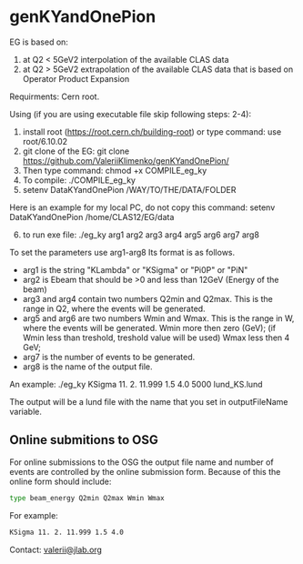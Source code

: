# genKYandOnePion
EG is based on:
1) at Q2 < 5GeV2 interpolation of the available CLAS data 
2) at Q2 > 5GeV2 extrapolation of the available CLAS data that is based on Operator Product Expansion 

Requirments: Cern root.

Using (if you are using executable file skip following steps: 2-4):

1) install root (https://root.cern.ch/building-root) or type command: use root/6.10.02
2) git clone of the EG: git clone https://github.com/ValeriiKlimenko/genKYandOnePion/ 
3) Then type command: chmod +x COMPILE_eg_ky
4) To compile: ./COMPILE_eg_ky
5) setenv DataKYandOnePion /WAY/TO/THE/DATA/FOLDER

Here is an example for my local PC, do not copy this command: 
setenv DataKYandOnePion /home/CLAS12/EG/data

6) to run exe file: ./eg_ky arg1 arg2 arg3 arg4 arg5 arg6 arg7 arg8

To set the parameters use arg1-arg8
 Its format is as follows.
 - arg1 is the string "KLambda" or "KSigma" or "Pi0P" or "PiN"
 - arg2 is Ebeam that should be >0 and less than 12GeV (Energy of the beam)
 - arg3 and arg4 contain two numbers Q2min and Q2max.
   This is the range in Q2, where the events will be generated.
 - arg5 and arg6 are two numbers Wmin and Wmax.
   This is the range in W, where the events will be generated.
   Wmin more then zero (GeV); (if Wmin less than treshold, treshold value will be used)
   Wmax less then 4 GeV;
 - arg7 is the number of events to be generated.
 - arg8 is the name of the output file.
 
 An example: ./eg_ky KSigma 11. 2. 11.999 1.5 4.0 5000 lund_KS.lund
	
The output will be a lund file with the name that you set in outputFileName variable.

## Online submitions to OSG

For online submissions to the OSG the output file name and number of events are controlled by the online submission form. Because of this the online form should include:

```sh
type beam_energy Q2min Q2max Wmin Wmax
```

For example:

```sh
KSigma 11. 2. 11.999 1.5 4.0
```


Contact: valerii@jlab.org
